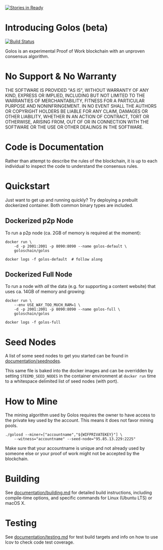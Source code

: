 [![Stories in Ready](https://badge.waffle.io/GolosChain/golos.png?label=ready&title=Ready)](https://waffle.io/GolosChain/golos?utm_source=badge)
# Introducing Golos (beta)

[![Build Status](https://travis-ci.org/GolosChain/golos.svg?branch=master)](https://travis-ci.org/GolosChain/golos)

Golos is an experimental Proof of Work blockchain with an unproven consensus
algorithm.

# No Support & No Warranty

THE SOFTWARE IS PROVIDED "AS IS", WITHOUT WARRANTY OF ANY KIND, EXPRESS OR
IMPLIED, INCLUDING BUT NOT LIMITED TO THE WARRANTIES OF MERCHANTABILITY,
FITNESS FOR A PARTICULAR PURPOSE AND NONINFRINGEMENT. IN NO EVENT SHALL THE
AUTHORS OR COPYRIGHT HOLDERS BE LIABLE FOR ANY CLAIM, DAMAGES OR OTHER
LIABILITY, WHETHER IN AN ACTION OF CONTRACT, TORT OR OTHERWISE, ARISING
FROM, OUT OF OR IN CONNECTION WITH THE SOFTWARE OR THE USE OR OTHER DEALINGS
IN THE SOFTWARE.

# Code is Documentation

Rather than attempt to describe the rules of the blockchain, it is up to
each individual to inspect the code to understand the consensus rules.

# Quickstart

Just want to get up and running quickly?  Try deploying a prebuilt
dockerized container.  Both common binary types are included.

## Dockerized p2p Node

To run a p2p node (ca. 2GB of memory is required at the moment):

    docker run \
        -d -p 2001:2001 -p 8090:8090 --name golos-default \
        goloschain/golos

    docker logs -f golos-default  # follow along

## Dockerized Full Node

To run a node with *all* the data (e.g. for supporting a content website)
that uses ca. 14GB of memory and growing:

    docker run \
        --env USE_WAY_TOO_MUCH_RAM=1 \
        -d -p 2001:2001 -p 8090:8090 --name golos-full \
        goloschain/golos

    docker logs -f golos-full

# Seed Nodes

A list of some seed nodes to get you started can be found in
[documentation/seednodes](documentation/seednodes).

This same file is baked into the docker images and can be overridden by
setting `STEEMD_SEED_NODES` in the container environment at `docker run`
time to a whitespace delimited list of seed nodes (with port).

# How to Mine

The mining algorithm used by Golos requires the owner to have access to the
private key used by the account. This means it does not favor mining pools.

    ./golosd --miner=["accountname","${WIFPRIVATEKEY}"] \
        --witness="accountname" --seed-node="95.85.13.229:2225"

Make sure that your accountname is unique and not already used by someone
else or your proof of work might not be accepted by the blockchain.

# Building

See [documentation/building.md](documentation/building.md) for detailed build instructions, including
compile-time options, and specific commands for Linux (Ubuntu LTS) or macOS X.

# Testing

See [documentation/testing.md](documentation/testing.md) for test build targets and info
on how to use lcov to check code test coverage.
